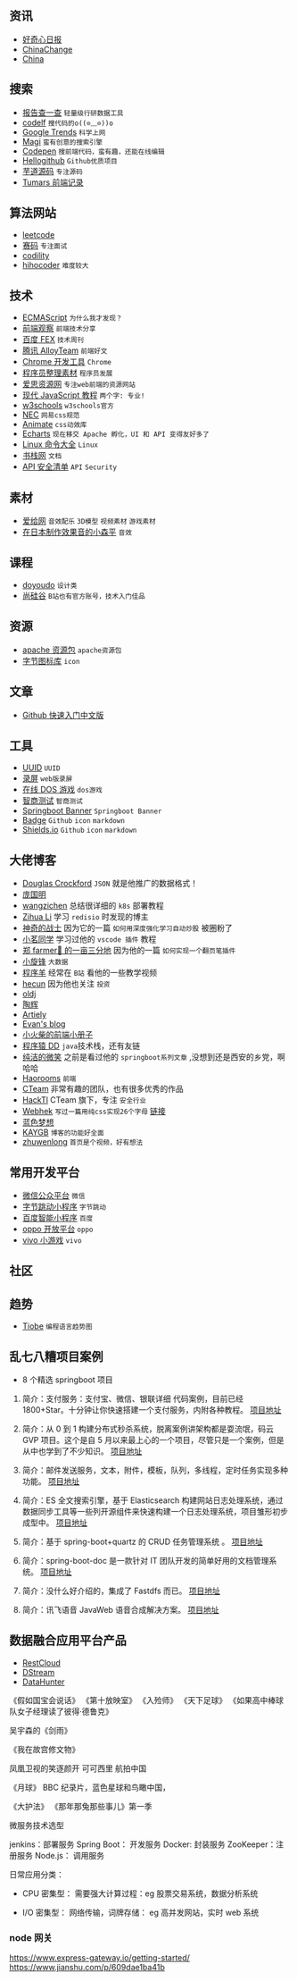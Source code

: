 ## 资讯

- [好奇心日报](http://www.qdaily.com/)
- [ChinaChange](https://chinachange.org/)
- [China](http://www.china.org.cn/)

## 搜索

- [报告查一查](http://report.seedsufe.com/#/index) `轻量级行研数据工具`
- [codelf](https://unbug.github.io/codelf/) `搜代码的o((⊙﹏⊙))o`
- [Google Trends](https://trends.google.com/trends/) `科学上网`
- [Magi](https://magi.com/) `蛮有创意的搜索引擎`
- [Codepen](https://codepen.io/) `搜前端代码，蛮有趣，还能在线编辑`
- [Hellogithub](https://hellogithub.com/) `Github优质项目`
- [芋道源码](https://www.iocoder.cn/) `专注源码`
- [Tumars 前端记录](https://github.com/tumars/fe-record)

## 算法网站

- [leetcode](https://leetcode-cn.com/)
- [赛码](https://www.acmcoder.com/index) `专注面试`
- [codility](https://www.codility.com/)
- [hihocoder](http://hihocoder.com/) `难度较大`

## 技术

- [ECMAScript](https://tc39.es/ecma262/) `为什么我才发现？`
- [前端观察](https://qianduan.net/) `前端技术分享`
- [百度 FEX](http://fex.baidu.com/) `技术周刊`
- [腾讯 AlloyTeam](http://www.alloyteam.com/) `前端好文`
- [Chrome 开发工具](https://developers.google.cn/web/tools/chrome-devtools) `Chrome`
- [程序员整理素材](http://tools.stanzhai.site/) `程序员发展`
- [爱思资源网](http://www.aseoe.com/) `专注web前端的资源网站`
- [现代 JavaScript 教程](https://zh.javascript.info/) `两个字: 专业!`
- [w3schools](https://www.w3schools.com/) `w3schools官方`
- [NEC](http://nec.netease.com/) `网易css规范`
- [Animate](https://animate.style/) `css动效库`
- [Echarts](https://echarts.apache.org/zh/index.html) `现在移交 Apache 孵化，UI 和 API 变得友好多了`
- [Linux 命令大全](https://man.linuxde.net/) `Linux`
- [书栈网](https://www.bookstack.cn/) `文档`
- [API 安全清单](https://github.com/shieldfy/API-Security-Checklist/blob/master/README-zh.md) `API` `Security`

## 素材

- [爱给网](https://www.aigei.com/) `音效配乐` `3D模型` `视频素材` `游戏素材`
- [在日本制作效果音的小森平](https://taira-komori.jpn.org/freesoundcn.html) `音效`

## 课程

- [doyoudo](https://www.doyoudo.com/) `设计类`
- [尚硅谷](http://www.atguigu.com/download.shtml) `B站也有官方账号，技术入门佳品`

## 资源

- [apache 资源包](http://archive.apache.org/dist/) `apache资源包`
- [字节图标库](https://iconpark.bytedance.com) `icon`

## 文章

- [Github 快速入门中文版](https://docs.github.com/cn/github/getting-started-with-github/quickstart)

## 工具

- [UUID](http://www.uuid.online/) `UUID`
- [录屏](https://tools.miku.ac/screen_record/) `web版录屏`
- [在线 DOS 游戏](https://dos.zczc.cz/) `dos游戏`
- [智商测试](https://www.zxgj.cn/m/zhishang) `智商测试`
- [Springboot Banner](https://www.bootschool.net/ascii) `Springboot Banner`
- [Badge](https://badge.fury.io/) `Github` `icon` `markdown`
- [Shields.io](https://shields.io/category/platform-support) `Github` `icon` `markdown`

## 大佬博客

- [Douglas Crockford](https://www.crockford.com/blog.html) `JSON` 就是他推广的数据格式！
- [庞国明](http://pangguoming.com/about)
- [wangzichen](http://www.codedog.fun/) 总结很详细的 `k8s` 部署教程
- [Zihua Li](https://zihua.li/) 学习 `redisio` 时发现的博主
- [神奇的战士](https://thinkhard.tech/) 因为它的一篇 `如何用深度强化学习自动炒股` 被圈粉了
- [小茗同学](https://haoji.me/) 学习过他的 `vscode 插件` 教程
- [郑 farmer🐛 的一亩三分地](https://www.zhengqingxin.com/) 因为他的一篇 `如何实现一个翻页笔插件`
- [小旋锋](http://laijianfeng.org/) `大数据`
- [程序羊](https://www.codesheep.cn/) 经常在 `B站` 看他的一些教学视频
- [hecun](http://hecun.site/) 因为他也关注 `投资`
- [oldj](https://oldj.net/about/)
- [陶辉](https://www.taohui.org.cn/)
- [Artiely](https://artiely.gitee.io/)
- [Evan's blog](https://xugaoyi.com/)
- [小火柴的前端小册子](https://xiaohuochai.site/)
- [程序猿 DD](https://blog.didispace.com/) `java`技术栈，还有友链
- [纯洁的微笑](http://www.ityouknow.com/) 之前是看过他的 `springboot系列文章` ,没想到还是西安的乡党，啊哈哈
- [Haorooms](https://www.haorooms.com/) `前端`
- [CTeam](https://c.team/) 非常有趣的团队，也有很多优秀的作品
- [HackTl](https://hack.tl/) CTeam 旗下，专注 `安全行业`
- [Webhek](https://www.webhek.com/) `写过一篇用纯css实现26个字母` [链接](https://www.webhek.com/post/css-sans.html)
- [蓝色梦想](https://www.bluesdream.com/)
- [KAYGB](https://blog.kaygb.com) `博客的功能好全面`
- [zhuwenlong](https://www.zhuwenlong.com/) `首页是个视频，好有想法`

## 常用开发平台

- [微信公众平台](https://mp.weixin.qq.com/) `微信`
- [字节跳动小程序](https://microapp.bytedance.com/) `字节跳动`
- [百度智能小程序](https://smartprogram.baidu.com/docs/introduction/enter_application/) `百度`
- [oppo 开放平台](https://open.oppomobile.com/wiki/doc#id=10522) `oppo`
- [vivo 小游戏](https://minigame.vivo.com.cn/documents/#/api/service/newaccount?id=key) `vivo`

## 社区

## 趋势

- [Tiobe](https://www.tiobe.com/tiobe-index/) `编程语言趋势图`

## 乱七八糟项目案例

- 8 个精选 springboot 项目

1. 简介：支付服务：支付宝、微信、银联详细 代码案例，目前已经 1800+Star。十分钟让你快速搭建一个支付服务，内附各种教程。
   [项目地址](https://gitee.com/52itstyle/spring-boot-pay)

2. 简介：从 0 到 1 构建分布式秒杀系统，脱离案例讲架构都是耍流氓，码云 GVP 项目。这个是自 5 月以来最上心的一个项目，尽管只是一个案例，但是从中也学到了不少知识。
   [项目地址](https://gitee.com/52itstyle/spring-boot-seckill)

3. 简介：邮件发送服务，文本，附件，模板，队列，多线程，定时任务实现多种功能。
   [项目地址](https://gitee.com/52itstyle/spring-boot-mail)

4. 简介：ES 全文搜索引擎，基于 Elasticsearch 构建网站日志处理系统，通过数据同步工具等一些列开源组件来快速构建一个日志处理系统，项目雏形初步成型中。
   [项目地址](https://gitee.com/52itstyle/spring-boot-elasticsearch)

5. 简介：基于 spring-boot+quartz 的 CRUD 任务管理系统 。
   [项目地址](https://gitee.com/52itstyle/spring-boot-quartz)

6. 简介：spring-boot-doc 是一款针对 IT 团队开发的简单好用的文档管理系统。
   [项目地址](https://gitee.com/52itstyle/spring-boot-doc)

7. 简介：没什么好介绍的，集成了 Fastdfs 而已。
   [项目地址](https://gitee.com/52itstyle/spring-boot-fastdfs)

8. 简介：讯飞语音 JavaWeb 语音合成解决方案。
   [项目地址](https://gitee.com/52itstyle/xufei_msc)

## 数据融合应用平台产品

- [RestCloud](http://www.restcloud.cn/restcloud/mycms/index.html)
- [DStream](http://www.dstream.com.cn/document.html)
- [DataHunter](https://www.datahunter.cn/user/videos.html)

《假如国宝会说话》
《第十放映室》
《入殓师》
《天下足球》
《如果高中棒球队女子经理读了彼得·德鲁克》

吴宇森的《剑雨》

《我在故宫修文物》

凤凰卫视的笑逐颜开
可可西里
航拍中国

《月球》
BBC 纪录片，蓝色星球和鸟瞰中国，

《大护法》
《那年那兔那些事儿》第一季

微服务技术选型

jenkins：部署服务
Spring Boot： 开发服务
Docker: 封装服务
ZooKeeper：注册服务
Node.js： 调用服务

日常应用分类：

- CPU 密集型：
  需要强大计算过程：eg 股票交易系统，数据分析系统

- I/O 密集型：
  网络传输，词牌存储： eg 高并发网站，实时 web 系统

### node 网关

https://www.express-gateway.io/getting-started/
https://www.jianshu.com/p/609dae1ba41b
